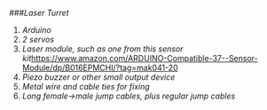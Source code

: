 ###_Laser Turret_

1. _Arduino_
2. _2 servos_
3. _Laser module, such as one from this sensor kit_<https://www.amazon.com/ARDUINO-Compatible-37--Sensor-Module/dp/B016EPMCHI/?tag=mak041-20>
4. _Piezo buzzer or other small output device_
5. _Metal wire and cable ties for fixing_
6. _Long female->male jump cables, plus regular jump cables_

